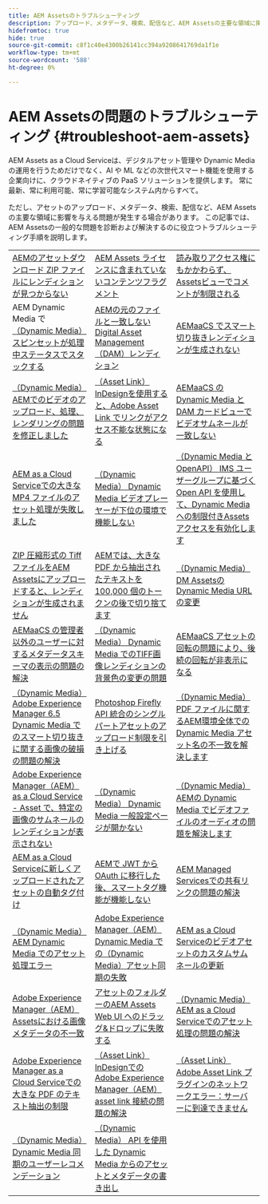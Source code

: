 ```yaml
---
title: AEM Assetsのトラブルシューティング
description: アップロード、メタデータ、検索、配信など、AEM Assetsの主要な領域に関する記事リンクを使用して、AEM Assetsの一般的な問題をトラブルシューティングします。
hidefromtoc: true
hide: true
source-git-commit: c8f1c40e4300b26141cc394a9208641769da1f1e
workflow-type: tm+mt
source-wordcount: '588'
ht-degree: 0%

---
```



# AEM Assetsの問題のトラブルシューティング {#troubleshoot-aem-assets}

AEM Assets as a Cloud Serviceは、デジタルアセット管理や Dynamic Media の運用を行うためだけでなく、AI や ML などの次世代スマート機能を使用する企業向けに、クラウドネイティブの PaaS ソリューションを提供します。 常に最新、常に利用可能、常に学習可能なシステム内からすべて。

ただし、アセットのアップロード、メタデータ、検索、配信など、AEM Assetsの主要な領域に影響を与える問題が発生する場合があります。 この記事では、AEM Assetsの一般的な問題を診断および解決するのに役立つトラブルシューティング手順を説明します。

<table>
  <tbody>
  <tr>
    <td><a href="https://experienceleague.adobe.com/ja/docs/experience-cloud-kcs/kbarticles/ka-27140">AEMのアセットダウンロード ZIP ファイルにレンディションが見つからない </a> </td>
    <td><a href="https://experienceleague.adobe.com/ja/docs/experience-cloud-kcs/kbarticles/ka-26616">AEM Assets ライセンスに含まれていないコンテンツフラグメント </a> </td>
    <td><a href="https://experienceleague.adobe.com/ja/docs/experience-cloud-kcs/kbarticles/ka-26928"> 読み取りアクセス権にもかかわらず、Assetsビューでコメントが制限される </a> </td> 
    </tr>
    <tr>
    <td>AEM Dynamic Media で <a href="https://experienceleague.adobe.com/ja/docs/experience-cloud-kcs/kbarticles/ka-26715"> （Dynamic Media）スピンセットが処理中ステータスでスタックする </a> </td>
    <td><a href="https://experienceleague.adobe.com/ja/docs/experience-cloud-kcs/kbarticles/ka-26639">AEMの元のファイルと一致しない Digital Asset Management （DAM）レンディション </a> </td>
    <td><a href="https://experienceleague.adobe.com/ja/docs/experience-cloud-kcs/kbarticles/ka-26873">AEMaaCS でスマート切り抜きレンディションが生成されない </a> </td> 
    </tr>
    <tr>
    <td><a href="https://experienceleague.adobe.com/ja/docs/experience-cloud-kcs/kbarticles/ka-26533"> （Dynamic Media）AEMでのビデオのアップロード、処理、レンダリングの問題を修正しました </a> </td>
    <td><a href="https://experienceleague.adobe.com/ja/docs/experience-cloud-kcs/kbarticles/ka-26922"> （Asset Link） InDesignを使用すると、Adobe Asset Link でリンクがアクセス不能な状態になる </a> </td>
    <td><a href="https://experienceleague.adobe.com/ja/docs/experience-cloud-kcs/kbarticles/ka-26677">AEMaaCS の Dynamic Media と DAM カードビューでビデオサムネールが一致しない </a> </td> 
    </tr>
    <tr>
  <td><a href="https://experienceleague.adobe.com/ja/docs/experience-cloud-kcs/kbarticles/ka-26610">AEM as a Cloud Serviceでの大きな MP4 ファイルのアセット処理が失敗しました</a></td>
  <td><a href="https://experienceleague.adobe.com/ja/docs/experience-cloud-kcs/kbarticles/ka-26871">（Dynamic Media） Dynamic Media ビデオプレーヤーが下位の環境で機能しない</a></td>
  <td><a href="https://experienceleague.adobe.com/ja/docs/experience-cloud-kcs/kbarticles/ka-26103">（Dynamic Media と OpenAPI） IMS ユーザーグループに基づく Open API を使用して、Dynamic Media への制限付きAssets アクセスを有効化します</a></td>
</tr>
<tr>
  <td><a href="https://experienceleague.adobe.com/ja/docs/experience-cloud-kcs/kbarticles/ka-23916">ZIP 圧縮形式の Tiff ファイルをAEM Assetsにアップロードすると、レンディションが生成されません</a></td>
  <td><a href="https://experienceleague.adobe.com/ja/docs/experience-cloud-kcs/kbarticles/ka-26785">AEMでは、大きな PDF から抽出されたテキストを 100,000 個のトークンの後で切り捨てます</a></td>
  <td><a href="https://experienceleague.adobe.com/ja/docs/experience-cloud-kcs/kbarticles/ka-17628">（Dynamic Media） DM Assetsの Dynamic Media URL の変更</a></td>
</tr>
<tr>
  <td><a href="https://experienceleague.adobe.com/ja/docs/experience-cloud-kcs/kbarticles/ka-26655">AEMaaCS の管理者以外のユーザーに対するメタデータスキーマの表示の問題の解決</a></td>
  <td><a href="https://experienceleague.adobe.com/ja/docs/experience-cloud-kcs/kbarticles/ka-26637">（Dynamic Media） Dynamic Media でのTIFF画像レンディションの背景色の変更の問題</a></td>
  <td><a href="https://experienceleague.adobe.com/ja/docs/experience-cloud-kcs/kbarticles/ka-26528">AEMaaCS アセットの回転の問題により、後続の回転が非表示になる</a></td>
</tr>
<tr>
  <td><a href="https://experienceleague.adobe.com/ja/docs/experience-cloud-kcs/kbarticles/ka-26367">（Dynamic Media）Adobe Experience Manager 6.5 Dynamic Media でのスマート切り抜きに関する画像の破損の問題の解決</a></td>
  <td><a href="https://experienceleague.adobe.com/ja/docs/experience-cloud-kcs/kbarticles/ka-26450">Photoshop Firefly API 統合のシングルパートアセットのアップロード制限を引き上げる</a></td>
  <td><a href="https://experienceleague.adobe.com/ja/docs/experience-cloud-kcs/kbarticles/ka-26461">（Dynamic Media）PDF ファイルに関するAEM環境全体での Dynamic Media アセット名の不一致を解決します</a></td>
</tr>
<tr>
  <td><a href="https://experienceleague.adobe.com/ja/docs/experience-cloud-kcs/kbarticles/ka-26233">Adobe Experience Manager（AEM）as a Cloud Service - Asset で、特定の画像のサムネールのレンディションが表示されない</a></td>
  <td><a href="https://experienceleague.adobe.com/ja/docs/experience-cloud-kcs/kbarticles/ka-25294">（Dynamic Media） Dynamic Media 一般設定ページが開かない</a></td>
  <td><a href="https://experienceleague.adobe.com/ja/docs/experience-cloud-kcs/kbarticles/ka-26197">（Dynamic Media）AEMの Dynamic Media でビデオファイルのオーディオの問題を解決します</a></td>
</tr>
<tr>
  <td><a href="https://experienceleague.adobe.com/ja/docs/experience-cloud-kcs/kbarticles/ka-25925">AEM as a Cloud Serviceに新しくアップロードされたアセットの自動タグ付け</a></td>
  <td><a href="https://experienceleague.adobe.com/ja/docs/experience-cloud-kcs/kbarticles/ka-25889">AEMで JWT から OAuth に移行した後、スマートタグ機能が機能しない</a></td>
  <td><a href="https://experienceleague.adobe.com/ja/docs/experience-cloud-kcs/kbarticles/ka-25903">AEM Managed Servicesでの共有リンクの問題の解決</a></td>
</tr>
<tr>
  <td><a href="https://experienceleague.adobe.com/ja/docs/experience-cloud-kcs/kbarticles/ka-25607">（Dynamic Media）AEM Dynamic Media でのアセット処理エラー</a></td>
  <td><a href="https://experienceleague.adobe.com/ja/docs/experience-cloud-kcs/kbarticles/ka-25885">Adobe Experience Manager（AEM） Dynamic Media での（Dynamic Media）アセット同期の失敗</a></td>
  <td><a href="https://experienceleague.adobe.com/ja/docs/experience-cloud-kcs/kbarticles/ka-25829">AEM as a Cloud Serviceのビデオアセットのカスタムサムネールの更新</a></td>
</tr>
<tr>
  <td><a href="https://experienceleague.adobe.com/ja/docs/experience-cloud-kcs/kbarticles/ka-25828">Adobe Experience Manager（AEM）Assetsにおける画像メタデータの不一致</a></td>
  <td><a href="https://experienceleague.adobe.com/ja/docs/experience-cloud-kcs/kbarticles/ka-21865">アセットのフォルダーのAEM Assets Web UI へのドラッグ&amp;ドロップに失敗する</a></td>
  <td><a href="https://experienceleague.adobe.com/ja/docs/experience-cloud-kcs/kbarticles/ka-25525">（Dynamic Media）AEM as a Cloud Serviceでのアセット処理の問題の解決</a></td>
</tr>
<tr>
  <td><a href="https://experienceleague.adobe.com/ja/docs/experience-cloud-kcs/kbarticles/ka-25518">Adobe Experience Manager as a Cloud Serviceでの大きな PDF のテキスト抽出の制限</a></td>
  <td><a href="https://experienceleague.adobe.com/ja/docs/experience-cloud-kcs/kbarticles/ka-25562">（Asset Link）InDesignでのAdobe Experience Manager（AEM） asset link 接続の問題の解決</a></td>
  <td><a href="https://experienceleague.adobe.com/ja/docs/experience-cloud-kcs/kbarticles/ka-25506">（Asset Link）Adobe Asset Link プラグインのネットワークエラー：サーバーに到達できません</a></td>
</tr>
<tr>
  <td><a href="https://experienceleague.adobe.com/ja/docs/experience-cloud-kcs/kbarticles/ka-25471">（Dynamic Media） Dynamic Media 同期のユーザーレコメンデーション</a></td>
  <td><a href="https://experienceleague.adobe.com/ja/docs/experience-cloud-kcs/kbarticles/ka-26902">（Dynamic Media） API を使用した Dynamic Media からのアセットとメタデータの書き出し</a></td>
  <td></td>
</tr>

</tbody>
  <table>



